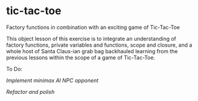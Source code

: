 # tic-tac-toe

Factory functions in combination with an exciting game of Tic-Tac-Toe

This object lesson of this exercise is to integrate an understanding of factory functions, private variables and functions, scope and closure, and a whole host of Santa Claus-ian grab bag backhauled learning from the previous lessons within the scope of a game of Tic-Tac-Toe.

To Do:

_Implement minimax AI NPC opponent_

_Refactor and polish_
